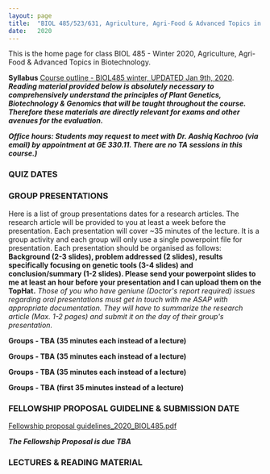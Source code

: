 ```yaml
---
layout: page
title:  "BIOL 485/523/631, Agriculture, Agri-Food & Advanced Topics in Biotechnology, Winter 2020"
date:   2020
---
```

This is the home page for class BIOL 485 - Winter 2020, Agriculture, Agri-Food & Advanced Topics in Biotechnology.

**Syllabus**
[Course outline - BIOL485 winter, UPDATED Jan 9th, 2020](https://github.com/kachroolab/kachroolab/files/4041377/BIOL485-523.course.outline.pdf). 
**_Reading material provided below is absolutely necessary to comprehensively understand the principles of Plant Genetics, Biotechnology & Genomics that will be taught throughout the course. Therefore these materials are directly relevant for exams and other avenues for the evaluation._** 

**_Office hours: Students may request to meet with Dr. Aashiq Kachroo (via email) by appointment at GE 330.11. There are no TA sessions in this course.)_**

### **QUIZ DATES**


### **GROUP PRESENTATIONS**
Here is a list of group presentations dates for a research articles. The research article will be provided to you at least a week before the presentation. Each presentation will cover ~35 minutes of the lecture. It is a group activity and each group will only use a single powerpoint file for presentation. Each presentation should be organised as follows: 
**Background (2-3 slides), problem addressed (2 slides), results specifically focusing on genetic tools (3-4 slides) and conclusion/summary (1-2 slides). Please send your powerpoint slides to me at least an hour before your presentation and I can upload them on the TopHat.** 
_Those of you who have geniune (Doctor's report required) issues regarding oral presentations must get in touch with me ASAP with appropriate documentation. They will have to summarize the research article (Max. 1-2 pages) and submit it on the day of their group's presentation._ 

**Groups - TBA (35 minutes each instead of a lecture)** 

**Groups - TBA (35 minutes each instead of a lecture)** 

**Groups - TBA (35 minutes each instead of a lecture)** 

**Groups - TBA (first 35 minutes instead of a lecture)** 

### **FELLOWSHIP PROPOSAL GUIDELINE & SUBMISSION DATE**

[Fellowship proposal guidelines_2020_BIOL485.pdf]()

**_The Fellowship Proposal is due TBA_**

### **LECTURES & READING MATERIAL**



